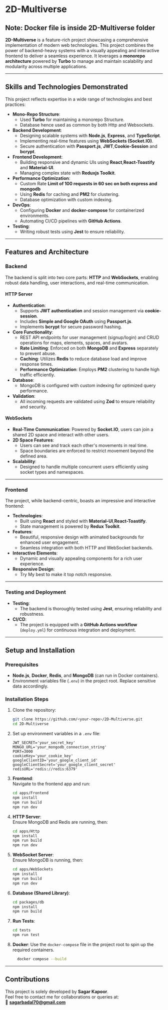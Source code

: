 # 2D-Multiverse
**Note**: Docker file is inside 2D-Multiverse folder
---
**2D-Multiverse** is a feature-rich project showcasing a comprehensive implementation of modern web technologies. This project combines the power of backend-heavy systems with a visually appealing and interactive frontend to deliver a seamless experience. It leverages a **monorepo architecture** powered by **Turbo** to manage and maintain scalability and modularity across multiple applications.

---
## **Skills and Technologies Demonstrated**

This project reflects expertise in a wide range of technologies and best practices:
- **Mono-Repo Structure**:
  - Used **Turbo** for maintaining a monorepo Structure.
  - Database hence used as common by both Http and Websockets.
- **Backend Development**:
  - Designing scalable systems with **Node.js**, **Express**, and **TypeScript**.
  - Implementing real-time features using **WebSockets (Socket.IO)**.
  - Secure authentication with **Passport.js**, **JWT**,**Cookie-Session** and **bcrypt**.
- **Frontend Development**:
  - Building responsive and dynamic UIs using **React**,**React-Toastify** and **Material-UI**.
  - Managing complex state with **Reduxjs Toolkit**.
- **Performance Optimization**:
  - Custom Rate **Limit of 100 requests in 60 sec on both express and mongodb**
  - Using **Redis** for caching and **PM2** for clustering.
  - Database optimization with custom indexing.
- **DevOps**:
  - Configuring **Docker** and **docker-compose** for containerized environments.
  - Automating CI/CD pipelines with **GitHub Actions**.
- **Testing**:
  - Writing robust tests using **Jest** to ensure reliability.

---

## **Features and Architecture**

### **Backend**
The backend is split into two core parts: **HTTP** and **WebSockets**, enabling robust data handling, user interactions, and real-time communication.

#### HTTP Server
- **Authentication**:  
  - Supports **JWT authentication** and session management via **cookie-session**.  
  - Includes **Simple and Google OAuth** using **Passport.js**.
  - Implements **bcrypt** for secure password hashing.
- **Core Functionality**:
  - REST API endpoints for user management (signup/login) and CRUD operations for maps, elements, spaces, and avatars.
  - **Rate Limiting**: Enforced on both **MongoDB** and **Express** separately to prevent abuse.
  - **Caching**: Utilizes **Redis** to reduce database load and improve response times.
  - **Performance Optimization**: Employs **PM2** clustering to handle high traffic efficiently.
- **Database**:
  - MongoDB is configured with custom indexing for optimized query performance.
- **Validation**:
  - All incoming requests are validated using **Zod** to ensure reliability and security.

#### WebSockets
- **Real-Time Communication**: Powered by **Socket.IO**, users can join a shared 2D space and interact with other users.
- **2D Space Features**:
  - Users can see and track each other's movements in real time.
  - Space boundaries are enforced to restrict movement beyond the defined area.
- **Scalability**:
  - Designed to handle multiple concurrent users efficiently using socket types and namespaces.

---

### **Frontend**
The project, while backend-centric, boasts an impressive and interactive frontend:
- **Technologies**:
  - Built using **React** and styled with **Material-UI**,**React-Toastify**.
  - State management is powered by **Redux Toolkit**.
- **Features**:
  - Beautiful, responsive design with animated backgrounds for enhanced user engagement.
  - Seamless integration with both HTTP and WebSocket backends.
- **Interactive Elements**:
  - Dynamic and visually appealing components for a rich user experience.
- **Responsive Design**:
  - Try My best to make it top notch responsive. 

---

### **Testing and Deployment**
- **Testing**:
  - The backend is thoroughly tested using **Jest**, ensuring reliability and robustness.
- **CI/CD**:
  - The project is equipped with a **GitHub Actions workflow** (`deploy.yml`) for continuous integration and deployment.

---

## **Setup and Installation**

### **Prerequisites**
- **Node.js**, **Docker**, **Redis**, and **MongoDB** (can run in Docker containers).
- Environment variables file (`.env`) in the project root. Replace sensitive data accordingly.

### **Installation Steps**
1. Clone the repository:  
   ```bash
   git clone https://github.com/<your-repo>/2D-Multiverse.git
   cd 2D-Multiverse
   ```
2. Set up environment variables in a `.env` file:
   ```env
   JWT_SECRET='your_secret_key'
   MONGO_URL='your_mongodb_connection_string'
   PORT=3000
   cookieKey='your_cookie_key'
   googleClientID='your_google_client_id'
   googleClientSecret='your_google_client_secret'
   redisURL='redis://redis:6379'
   ```

3. **Frontend**:  
   Navigate to the frontend app and run:
   ```bash
   cd apps/Frontend
   npm install
   npm run build
   npm run dev
   ```

4. **HTTP Server**:  
   Ensure MongoDB and Redis are running, then:
   ```bash
   cd apps/Http
   npm install
   npm run build
   npm run dev
   ```

5. **WebSocket Server**:  
   Ensure MongoDB is running, then:
   ```bash
   cd apps/WebSockets
   npm install
   npm run build
   npm run dev
   ```

6. **Database (Shared Library)**:
   ```bash
   cd packages/db
   npm install
   npm run build
   ```

7. **Run Tests**:
   ```bash
   cd tests
   npm run test
   ```

8. **Docker**:
   Use the `docker-compose` file in the project root to spin up the required containers.
   ```bash
     docker compose --build
   ```

---

## **Contributions**
This project is solely developed by **Sagar Kapoor**.  
Feel free to contact me for collaborations or queries at:  
📧 **sagarbadal70@gmail.com**
